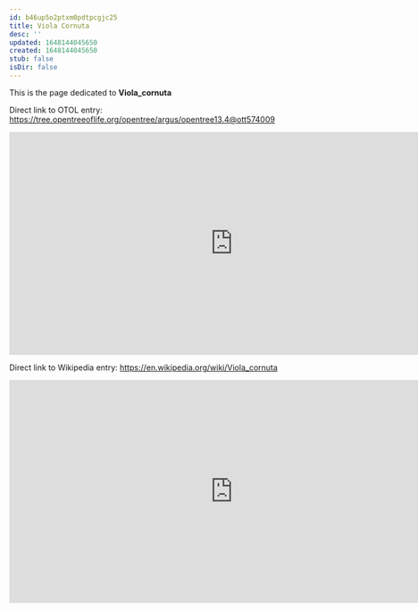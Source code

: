 ```yaml
---
id: b46up5o2ptxm0pdtpcgjc25
title: Viola Cornuta
desc: ''
updated: 1648144045650
created: 1648144045650
stub: false
isDir: false
---
```

This is the page dedicated to **Viola_cornuta**


Direct link to OTOL entry: https://tree.opentreeoflife.org/opentree/argus/opentree13.4@ott574009



<html>
    <body>
    <iframe src="https://tree.opentreeoflife.org/opentree/argus/opentree13.4@ott574009"
    width="800" height="400" frameborder="0" allowfullscreen> </iframe>
    </body>
</html>
    


Direct link to Wikipedia entry: https://en.wikipedia.org/wiki/Viola_cornuta



<html>
    <body>
    <iframe src="https://en.wikipedia.org/wiki/Viola_cornuta"
    width="800" height="400" frameborder="0" allowfullscreen> </iframe>
    </body>
</html>
    

